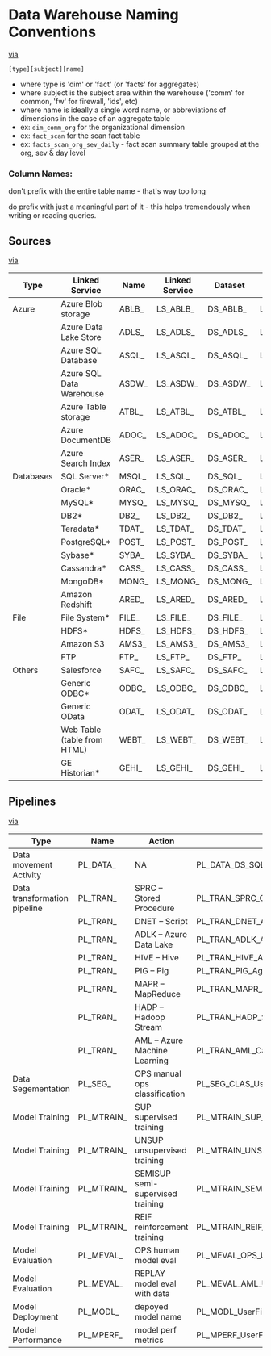 # Data Warehouse Naming Conventions

[via](https://stackoverflow.com/a/1830893/263858)

`[type][subject][name]`

* where type is 'dim' or 'fact' (or 'facts' for aggregates)
* where subject is the subject area within the warehouse ('comm' for common, 'fw' for firewall, 'ids', etc)
* where name is ideally a single word name, or abbreviations of dimensions in the case of an aggregate table
* ex: `dim_comm_org` for the organizational dimension
* ex: `fact_scan` for the scan fact table
* ex: `facts_scan_org_sev_daily` - fact scan summary table grouped at the org, sev & day level

### Column Names:

don't prefix with the entire table name - that's way too long

do prefix with just a meaningful part of it - this helps tremendously when writing or reading queries.


## Sources

[via](https://adatis.co.uk/azure-data-factory-suggested-naming-conventions-and-best-practices/)

| Type      | Linked Service               | Name  | Linked Service | Dataset  | Full            |
|-----------|------------------------------|-------|----------------|----------|-----------------|
| Azure     | Azure Blob storage           | ABLB\_ | LS\_ABLB\_       | DS\_ABLB\_ | LS\_ABLB\_Example |
|           | Azure Data Lake Store        | ADLS\_ | LS\_ADLS\_       | DS\_ADLS\_ | LS\_ADLS\_Example |
|           | Azure SQL Database           | ASQL\_ | LS\_ASQL\_       | DS\_ASQL\_ | LS\_ASQL\_Example |
|           | Azure SQL Data Warehouse     | ASDW\_ | LS\_ASDW\_       | DS\_ASDW\_ | LS\_ASDW\_Example |
|           | Azure Table storage          | ATBL\_ | LS\_ATBL\_       | DS\_ATBL\_ | LS\_ATBL\_Example |
|           | Azure DocumentDB             | ADOC\_ | LS\_ADOC\_       | DS\_ADOC\_ | LS\_ADOC\_Example |
|           | Azure Search Index           | ASER\_ | LS\_ASER\_       | DS\_ASER\_ | LS\_ASER\_Example |
| Databases | SQL Server*                  | MSQL\_ | LS\_SQL\_        | DS\_SQL\_  | LS\_SQL\_Example  |
|           | Oracle*                      | ORAC\_ | LS\_ORAC\_       | DS\_ORAC\_ | LS\_ORAC\_Example |
|           | MySQL*                       | MYSQ\_ | LS\_MYSQ\_       | DS\_MYSQ\_ | LS\_MYSQ\_Example |
|           | DB2*                         | DB2\_  | LS\_DB2\_        | DS\_DB2\_  | LS\_DB2\_Example  |
|           | Teradata*                    | TDAT\_ | LS\_TDAT\_       | DS\_TDAT\_ | LS\_TDAT\_Example |
|           | PostgreSQL*                  | POST\_ | LS\_POST\_       | DS\_POST\_ | LS\_POST\_Example |
|           | Sybase*                      | SYBA\_ | LS\_SYBA\_       | DS\_SYBA\_ | LS\_SYBA\_Example |
|           | Cassandra*                   | CASS\_ | LS\_CASS\_       | DS\_CASS\_ | LS\_CASS\_Example |
|           | MongoDB*                     | MONG\_ | LS\_MONG\_       | DS\_MONG\_ | LS\_MONG\_Example |
|           | Amazon Redshift              | ARED\_ | LS\_ARED\_       | DS\_ARED\_ | LS\_ARED\_Example |
| File      | File System*                 | FILE\_ | LS\_FILE\_       | DS\_FILE\_ | LS\_FILE\_Example |
|           | HDFS*                        | HDFS\_ | LS\_HDFS\_       | DS\_HDFS\_ | LS\_HDFS\_Example |
|           | Amazon S3                    | AMS3\_ | LS\_AMS3\_       | DS\_AMS3\_ | LS\_AMS3\_Example |
|           | FTP                          | FTP\_  | LS\_FTP\_        | DS\_FTP\_  | LS\_FTP\_Example  |
| Others    | Salesforce                   | SAFC\_ | LS\_SAFC\_       | DS\_SAFC\_ | LS\_SAFC\_Example |
|           | Generic ODBC*                | ODBC\_ | LS\_ODBC\_       | DS\_ODBC\_ | LS\_ODBC\_Example |
|           | Generic OData                | ODAT\_ | LS\_ODAT\_       | DS\_ODAT\_ | LS\_ODAT\_Example |
|           | Web Table (table from HTML)  | WEBT\_ | LS\_WEBT\_       | DS\_WEBT\_ | LS\_WEBT\_Example |
|           | GE Historian*                | GEHI\_ | LS\_GEHI\_       | DS\_GEHI\_ | LS\_GEHI\_Example |


## Pipelines

[via](https://towardsdatascience.com/architecting-a-machine-learning-pipeline-a847f094d1c7)

| Type                         | Name     | Action                       | Example                                 |
|------------------------------|----------|------------------------------|-----------------------------------------|
| Data movement Activity       | PL\_DATA\_ | NA                           | PL\_DATA\_DS\_SQL\_Person\_To\_DS\_ABLB\_Person |
| Data transformation pipeline | PL\_TRAN\_ | SPRC – Stored Procedure      | PL\_TRAN\_SPRC\_CleanDimAccount            |
|                              | PL\_TRAN\_ | DNET – Script                | PL\_TRAN\_DNET\_AggregateSales             |
|                              | PL\_TRAN\_ | ADLK – Azure Data Lake       | PL\_TRAN\_ADLK\_AggregateSales             |
|                              | PL\_TRAN\_ | HIVE – Hive                  | PL\_TRAN\_HIVE\_AggregateSales             |
|                              | PL\_TRAN\_ | PIG – Pig                    | PL\_TRAN\_PIG\_AggregateSales              |
|                              | PL\_TRAN\_ | MAPR – MapReduce             | PL\_TRAN\_MAPR\_AggregateSales             |
|                              | PL\_TRAN\_ | HADP – Hadoop Stream         | PL\_TRAN\_HADP\_StreamData                 |
|                              | PL\_TRAN\_ | AML – Azure Machine Learning | PL\_TRAN\_AML\_CalculateMonthlyChurn       |
| Data Segementation           | PL\_SEG\_  | OPS manual ops classification | PL\_SEG\_CLAS\_UserFirstPurchaseBehavior  |
| Model Training               | PL\_MTRAIN\_ | SUP supervised training    | PL\_MTRAIN\_SUP\_UserFirstPurchaseBehavior |
| Model Training               | PL\_MTRAIN\_ | UNSUP unsupervised training | PL\_MTRAIN\_UNSUP\_UserFirstPurchaseBehavior |
| Model Training               | PL\_MTRAIN\_ | SEMISUP semi-supervised training | PL\_MTRAIN\_SEMISUP\_UserFirstPurchaseBehavior       |
| Model Training               | PL\_MTRAIN\_ | REIF reinforcement training | PL\_MTRAIN\_REIF\_UserFirstPurchaseBehavior |
| Model Evaluation             | PL\_MEVAL\_ | OPS human model eval        | PL\_MEVAL\_OPS\_UserFirstPurchaseBehavior  |
| Model Evaluation             | PL\_MEVAL\_ | REPLAY model eval with data | PL\_MEVAL\_AML\_UserFirstPurchaseBehavior  |
| Model Deployment             | PL\_MODL\_ | depoyed model name           | PL\_MODL\_UserFirstPurchaseBehavior        |
| Model Performance            | PL\_MPERF\_ | model perf metrics          | PL\_MPERF\_UserFirstPurchaseBehavior       |
